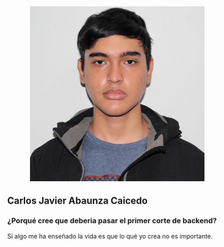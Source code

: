 <p align="center"><a href="https://github.com/CyJavac" target="_blank"><img src="resources\images\mi-foto-perfil.JPG" width="400" alt="Mi Foto de Perfil"></a></p>



## Carlos Javier Abaunza Caicedo

### ¿Porqué cree que deberia pasar el primer corte de backend?

Si algo me ha enseñado la vida es que lo qué yo crea no es importante.